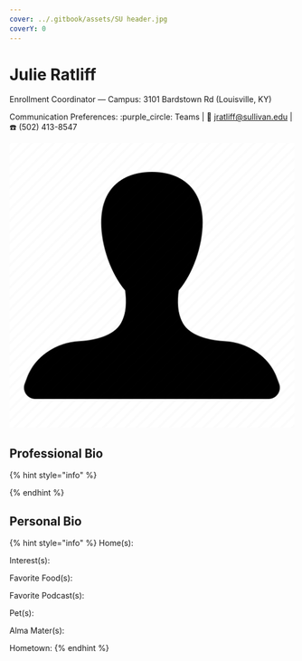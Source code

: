 ```yaml
---
cover: ../.gitbook/assets/SU header.jpg
coverY: 0
---
```


# Julie Ratliff

Enrollment Coordinator — Campus: 3101 Bardstown Rd (Louisville, KY)

Communication Preferences: :purple\_circle: Teams | :e-mail: jratliff@sullivan.edu | :telephone: (502) 413-8547

![](../.gitbook/assets/unisex-avatar.png)

## Professional Bio

{% hint style="info" %}

{% endhint %}

## Personal Bio

{% hint style="info" %}
Home(s):&#x20;

Interest(s):

Favorite Food(s):&#x20;

Favorite Podcast(s):&#x20;

Pet(s):&#x20;

Alma Mater(s):&#x20;

Hometown:&#x20;
{% endhint %}
